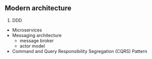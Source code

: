 
## Modern architecture

1. DDD
- Microservices
- Messaging architecture 
    - message broker
    - actor model
- Command and Query Responsibility Segregation (CQRS) Pattern